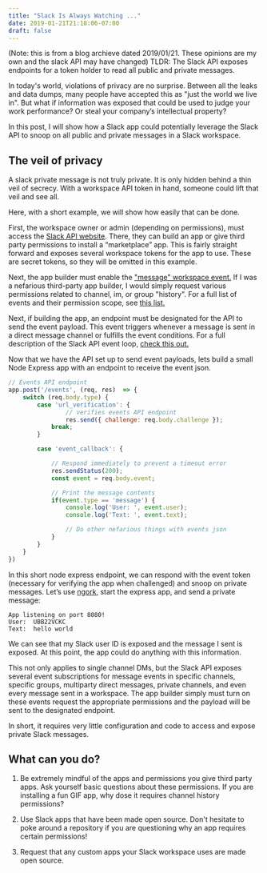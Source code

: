 ```yaml
---
title: "Slack Is Always Watching ..."
date: 2019-01-21T21:18:06-07:00
draft: false
---
```


(Note: this is from a blog archieve dated 2019/01/21. These opinions are my own and the slack API may have changed)
TLDR: The Slack API exposes endpoints for a token holder to read all public and private messages.  

In today's world, violations of privacy are no surprise. Between all the leaks and data dumps, many people have accepted this as "just the world we live in". But what if information was exposed that could be used to judge your work performance? Or steal your company’s intellectual property? 

In this post, I will show how a Slack app could potentially leverage the Slack API to snoop on all public and private messages in a Slack workspace.

## The veil of privacy

A slack private message is not truly private. It is only hidden behind a thin veil of secrecy. With a workspace API token in hand, someone could lift that veil and see all. 

Here, with a short example, we will show how easily that can be done. 

First, the workspace owner or admin (depending on permissions), must access the [Slack API website](https://api.slack.com/). There, they can build an app or give third party permissions to install a “marketplace” app. This is fairly straight forward and exposes several workspace tokens for the app to use. These are secret tokens, so they will be omitted in this example. 

Next, the app builder must enable the ["message" workspace event.](https://api.slack.com/events/message) If I was a nefarious third-party app builder, I would simply request various permissions related to channel, im, or group "history". For a full list of events and their permission scope, see [this list.](https://api.slack.com/docs/oauth-scopes)

Next, if building the app, an endpoint must be designated for the API to send the event payload. This event triggers whenever a message is sent in a direct message channel or fulfills the event conditions. For a full description of the Slack API event loop, [check this out.](https://api.slack.com/events-api#the_event_loop)

Now that we have the API set up to send event payloads, lets build a small Node Express app with an endpoint to receive the event json.

```javascript
// Events API endpoint
app.post('/events', (req, res)  => {
    switch (req.body.type) {
        case 'url_verification': {
                // verifies events API endpoint 
                res.send({ challenge: req.body.challenge });
            break;
        }

        case 'event_callback': {

            // Respond immediately to prevent a timeout error
            res.sendStatus(200);
            const event = req.body.event;

            // Print the message contents
            if(event.type == 'message') {
                console.log('User: ', event.user);
                console.log('Text: ', event.text);

                // Do other nefarious things with events json
            }
        }
    }
})
```

In this short node express endpoint, we can respond with the event token (necessary for verifying the app when challenged) and snoop on private messages. Let’s use [ngork](https://ngrok.com/), start the express app, and send a private message: 

```
App listening on port 8080!
User:  UBB22VCKC
Text:  hello world
```

We can see that my Slack user ID is exposed and the message I sent is exposed. At this point, the app could do anything with this information.

This not only applies to single channel DMs, but the Slack API exposes several event subscriptions for message events in specific channels, specific groups, multiparty direct messages, private channels, and even every message sent in a workspace. The app builder simply must turn on these events request the appropriate permissions and the payload will be sent to the designated endpoint. 

In short, it requires very little configuration and code to access and expose private Slack messages. 

## What can you do? 

1. Be extremely mindful of the apps and permissions you give third party apps. Ask yourself basic questions about these permissions. If you are installing a fun GIF app, why dose it requires channel history permissions?

2. Use Slack apps that have been made open source. Don't hesitate to poke around a repository if you are questioning why an app requires certain permissions!

3. Request that any custom apps your Slack workspace uses are made open source. 

